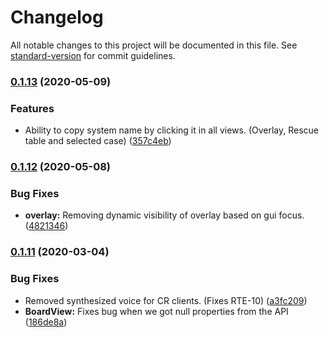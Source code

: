 # Changelog

All notable changes to this project will be documented in this file. See [standard-version](https://github.com/conventional-changelog/standard-version) for commit guidelines.

### [0.1.13](https://github.com/FuelRats/RatTracker-electron/compare/v0.1.12...v0.1.13) (2020-05-09)


### Features

* Ability to copy system name by clicking it in all views. (Overlay, Rescue table and selected case) ([357c4eb](https://github.com/FuelRats/RatTracker-electron/commit/357c4eb9f969ea52cc5387021dd72b443f844949))

### [0.1.12](https://github.com/FuelRats/RatTracker-electron/compare/v0.1.11...v0.1.12) (2020-05-08)


### Bug Fixes

* **overlay:** Removing dynamic visibility of overlay based on gui focus. ([4821346](https://github.com/FuelRats/RatTracker-electron/commit/4821346ac9cbb6f13d270dd4ddabcc3dc659b7b4))

### [0.1.11](https://github.com/FuelRats/RatTracker-electron/compare/v0.1.9-alpha...v0.1.11) (2020-03-04)


### Bug Fixes

* Removed synthesized voice for CR clients. (Fixes RTE-10) ([a3fc209](https://github.com/FuelRats/RatTracker-electron/commit/a3fc209901bec4a611dc298ef0656cc55c3a46fe))
* **BoardView:** Fixes bug when we got null properties from the API ([186de8a](https://github.com/FuelRats/RatTracker-electron/commit/186de8a1ba0647577575e14ea97fe25abf4e2b69))
